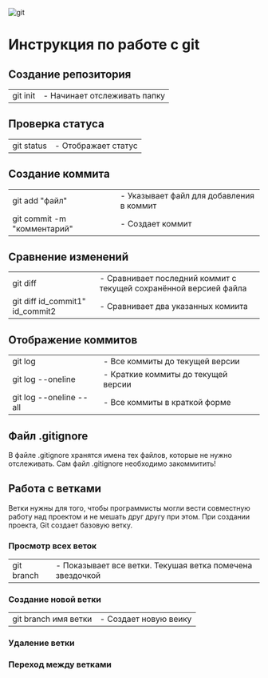 ![git](gitLogo.png)

# Инструкция по работе с git

## Создание репозитория
|||
|-|-|
|git init|- Начинает отслеживать папку|

## Проверка статуса
|||
|-|-|
|git status|- Отображает статус|

## Создание коммита
|||
|-|-|
|git add "файл"|- Указывает файл для добавления в коммит|
|git commit -m "комментарий"|- Создает коммит|


## Сравнение изменений
|||
|-|-|
|git diff|- Сравнивает последний коммит с текущей сохранённой версией файла|
|git diff id_commit1" id_commit2|- Сравнивает два указанных комиита|

## Отображение коммитов
|||
|-|-|
|git log|- Все коммиты до текущей версии|
|git log --oneline|- Краткие коммиты до текущей версии|
|git log --oneline --all|- Все коммиты в краткой форме|

## Файл .gitignore

В файле .gitignore хранятся имена тех файлов, которые не нужно отслеживать. Сам  файл .gitignore необходимо закоммитить!

## Работа с ветками

Ветки нужны для того, чтобы программисты могли вести совместную работу над проектом и не мешать друг другу при этом. При создании проекта, Git создает базовую ветку.

### Просмотр всех веток
|||
|-|-|
|git branch|- Показывает все ветки. Текушая ветка помечена звездочкой|

### Создание новой ветки
|||
|-|-|
|git branch имя ветки|- Создает новую веику|

### Удаление ветки

### Переход между ветками

